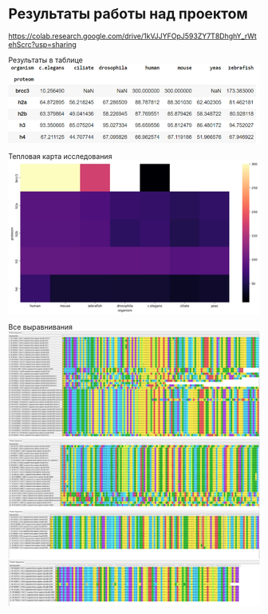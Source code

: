 # Результаты работы над проектом
https://colab.research.google.com/drive/1kVJJYFOpJ593ZY7T8DhghY_rWtehScrc?usp=sharing

Результаты в таблице
![Результаты в таблице](https://github.com/LinaFoxler/project_BI/blob/main/1.png)


Тепловая карта исследования
![Результаты в таблице](https://github.com/LinaFoxler/project_BI/blob/main/2.png)

Все выравнивания
![Все выравнивания](https://github.com/LinaFoxler/project_BI/blob/main/H2A.png)
![Все выравнивания](https://github.com/LinaFoxler/project_BI/blob/main/H2B.png)
![Все выравнивания](https://github.com/LinaFoxler/project_BI/blob/main/H3.png)
![Все выравнивания](https://github.com/LinaFoxler/project_BI/blob/main/H4.png)
